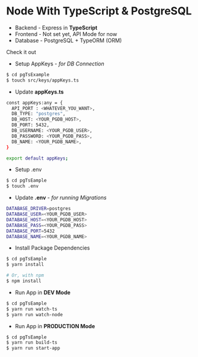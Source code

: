 # Node With TypeScript & PostgreSQL

- Backend - Express in **TypeScript**
- Frontend - Not set yet, API Mode for now
- Database - PostgreSQL + TypeORM (ORM)

Check it out 

- Setup AppKeys - *for DB Connection*
```sh
$ cd pgTsExample
$ touch src/keys/appKeys.ts
```
- Update **appKeys.ts**
```sh
const appKeys:any = {
  API_PORT : <WHATEVER_YOU_WANT>,
  DB_TYPE: "postgres",
  DB_HOST: <YOUR_PGDB_HOST>,
  DB_PORT: 5432,
  DB_USERNAME: <YOUR_PGDB_USER>,
  DB_PASSWORD: <YOUR_PGDB_PASS>,
  DB_NAME: <YOUR_PGDB_NAME>,
}

export default appKeys;
```

- Setup .env
```sh
$ cd pgTsEample
$ touch .env
```

- Update **.env** - *for running Migrations*
```sh
DATABASE_DRIVER=postgres
DATABASE_USER=<YOUR_PGDB_USER>
DATABASE_HOST=<YOUR_PGDB_HOST>
DATABASE_PASS=<YOUR_PGDB_PASS>
DATABASE_PORT=5432
DATABASE_NAME=<YOUR_PGDB_NAME>
```

- Install Package Dependencies
```sh
$ cd pgTsEample
$ yarn install

# Or, with npm
$ npm install
```

- Run App in **DEV Mode**
```sh
$ cd pgTsEample
$ yarn run watch-ts
$ yarn run watch-node
```

- Run App in **PRODUCTION Mode**
```sh
$ cd pgTsEample
$ yarn run build-ts
$ yarn run start-app
```